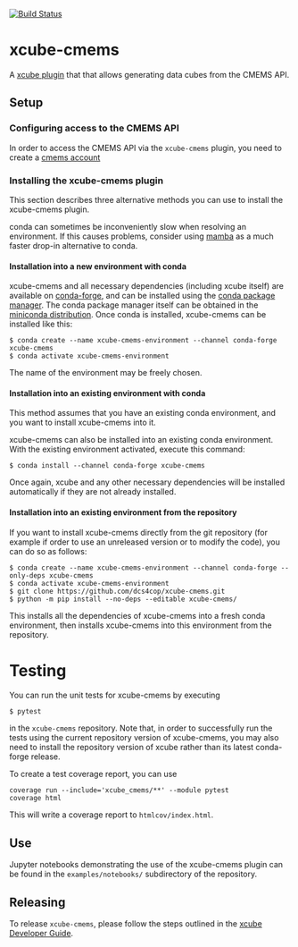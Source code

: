[![Build Status](https://github.com/dcs4cop/xcube-cmems/actions/workflows/unitest-workflow.yml/badge.svg)](https://github.com/dcs4cop/xcube-cmems/actions/workflows/unitest-workflow.yml)
# xcube-cmems

A [xcube plugin](https://xcube.readthedocs.io/en/latest/plugins.html) that that allows generating 
data cubes from the CMEMS API.

## Setup

### Configuring access to the CMEMS API

In order to access the CMEMS API via the `xcube-cmems` plugin, you need to create a 
[cmems account](https://resources.marine.copernicus.eu/registration-form)

### Installing the xcube-cmems plugin
This section describes three alternative methods you can use to install the
xcube-cmems plugin.

conda can sometimes be inconveniently slow when resolving an environment.
If this causes problems, consider using
[mamba](https://github.com/mamba-org/mamba) as a much faster drop-in
alternative to conda.

#### Installation into a new environment with conda

xcube-cmems and all necessary dependencies (including xcube itself) are available
on [conda-forge](https://conda-forge.org/), and can be installed using the
[conda package manager](https://docs.conda.io/projects/conda/en/latest/).
The conda package manager itself can be obtained in the [miniconda
distribution](https://docs.conda.io/en/latest/miniconda.html). 
Once conda is installed, xcube-cmems can be installed like this:

```
$ conda create --name xcube-cmems-environment --channel conda-forge xcube-cmems
$ conda activate xcube-cmems-environment
```
The name of the environment may be freely chosen.

#### Installation into an existing environment with conda

This method assumes that you have an existing conda environment, and you want
to install xcube-cmems into it.

xcube-cmems can also be installed into an existing conda environment.
With the existing environment activated, execute this command:

```
$ conda install --channel conda-forge xcube-cmems
```
Once again, xcube and any other necessary dependencies will be installed
automatically if they are not already installed.

#### Installation into an existing environment from the repository

If you want to install xcube-cmems directly from the git repository (for example
if order to use an unreleased version or to modify the code), you can
do so as follows:

```
$ conda create --name xcube-cmems-environment --channel conda-forge --only-deps xcube-cmems
$ conda activate xcube-cmems-environment
$ git clone https://github.com/dcs4cop/xcube-cmems.git
$ python -m pip install --no-deps --editable xcube-cmems/
```
This installs all the dependencies of xcube-cmems into a fresh conda environment,
then installs xcube-cmems into this environment from the repository.

# Testing

You can run the unit tests for xcube-cmems by executing

```
$ pytest
```

in the `xcube-cmems` repository. Note that, in order to successfully run the
tests using the current repository version of xcube-cmems, you may also need to
install the repository version of xcube rather than its latest conda-forge
release.

To create a test coverage report, you can use

```
coverage run --include='xcube_cmems/**' --module pytest
coverage html
```

This will write a coverage report to `htmlcov/index.html`.

## Use

Jupyter notebooks demonstrating the use of the xcube-cmems plugin can be found
in the `examples/notebooks/` subdirectory of the repository.

## Releasing

To release `xcube-cmems`, please follow the steps outlined in the 
[xcube Developer Guide](https://github.com/dcs4cop/xcube/blob/master/docs/source/devguide.md#release-process).